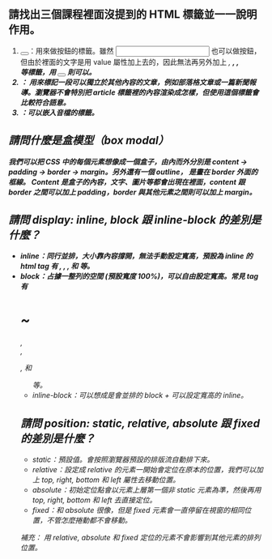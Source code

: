 ## 請找出三個課程裡面沒提到的 HTML 標籤並一一說明作用。
1. <button></button>：用來做按鈕的標籤。雖然 <input> 也可以做按鈕，但由於裡面的文字是用 value 屬性加上去的，因此無法再另外加上 <i>, <b>, <strong>, <br> 等標籤，用 <button></button> 則可以。
2. <article></article>： 用來標記一段可以獨立於其他內容的文章，例如部落格文章或一篇新聞報導。瀏覽器不會特別把 article 標籤裡的內容渲染成怎樣，但使用這個標籤會比較符合語意。
3. <audio></audio>：可以嵌入音檔的標籤。


## 請問什麼是盒模型（box modal）
我們可以把 CSS 中的每個元素想像成一個盒子，由內而外分別是 content → padding → border → margin。另外還有一個 outline， 是畫在 border 外面的框線。
Content 是盒子的內容，文字、圖片等都會出現在裡面，content 跟 border 之間可以加上 padding，border 與其他元素之間則可以加上 margin。


## 請問 display: inline, block 跟 inline-block 的差別是什麼？
* inline：同行並排，大小靠內容撐開，無法手動設定寬高，預設為 inline 的 html tag 有 <span>, <strong>, <em>, 和 <a> 等。
* block：占據一整列的空間 (預設寬度 100%)，可以自由設定寬高。常見 tag 有 <h1>~<h6>, <div>, <p>, 和 <ul> 等。
* inline-block：可以想成是會並排的 block + 可以設定寬高的 inline。


## 請問 position: static, relative, absolute 跟 fixed 的差別是什麼？
* static：預設值。會按照瀏覽器預設的排版流自動排下來。
* relative：設定成 relative 的元素一開始會定位在原本的位置，我們可以加上 top, right, bottom 和 left 屬性去移動位置。
* absolute：初始定位點會以元素上層第一個非 static 元素為準，然後再用 top, right, bottom 和 left 去直接定位。
* fixed：和 absolute 很像，但是 fixed 元素會一直停留在視窗的相同位置，不管怎麼捲動都不會移動。

補充： 用 relative, absolute 和 fixed 定位的元素不會影響到其他元素的排列位置。 
